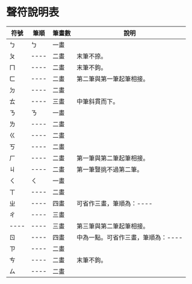 # 聲符說明表

| 符號 | 筆順 | 筆畫數 | 說明 |
| ---- | ---- | ------ | ---- |
| ㄅ | ㄅ | 一畫 |  |
| ㄆ | ---- | 二畫 | 末筆不捺。 |
| ㄇ | ---- | 二畫 | 末筆不鉤。 |
| ㄈ | ---- | 二畫 | 第二筆與第一筆起筆相接。 |
| ㄉ | ---- | 二畫 |  |
| ㄊ | ---- | 三畫 | 中筆斜貫而下。 |
| ㄋ | ㄋ | 一畫 |  |
| ㄌ | ---- | 二畫 |  |
| ㄍ | ---- | 二畫 |  |
| ㄎ | ---- | 二畫 |  |
| ㄏ | ---- | 二畫 | 第一筆與第二筆起筆相接。 |
| ㄐ | ---- | 二畫 | 第一筆豎挑不過第二筆。 |
| ㄑ | ㄑ | 一畫 |  |
| ㄒ | ---- | 二畫 |  |
| ㄓ | ---- | 四畫 | 可省作三畫，筆順為：---- |
| ㄔ | ---- | 三畫 |  |
| ---- | ---- | 三畫 | 第三筆與第二筆起筆相接。 |
| ㄖ | ---- | 四畫 | 中為一點。可省作三畫，筆順為：---- |
| ㄗ | ---- | 二畫 |  |
| ㄘ | ---- | 二畫 | 末筆不鉤。 |
| ㄙ | ---- | 二畫 |  |

